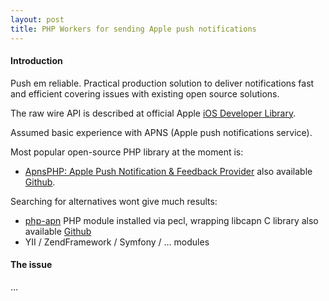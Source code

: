 ```yaml
---
layout: post
title: PHP Workers for sending Apple push notifications
---
```


#### Introduction

Push em reliable. Practical production solution to deliver notifications fast and efficient covering issues with existing open source solutions.


The raw wire API is described at official Apple [iOS Developer Library](https://developer.apple.com/library/ios/documentation/NetworkingInternet/Conceptual/RemoteNotificationsPG/Chapters/CommunicatingWIthAPS.html).

Assumed basic experience with APNS (Apple push notifications service).

Most popular open-source PHP library at the moment is:

* [ApnsPHP: Apple Push Notification & Feedback Provider](https://code.google.com/p/apns-php/) also available [Github](https://github.com/duccio/ApnsPHP).

Searching for alternatives wont give much results:

* [php-apn](http://libcapn.org/php-apn/) PHP module installed via pecl, wrapping libcapn C library also available [Github](https://github.com/adobkin/php-apn)
* YII / ZendFramework / Symfony / ... modules

#### The issue

...